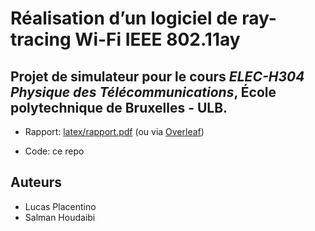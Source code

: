 # Réalisation d’un logiciel de ray-tracing Wi-Fi IEEE 802.11ay
## Projet de simulateur pour le cours _ELEC-H304 Physique des Télécommunications_, École polytechnique de Bruxelles - ULB.

- Rapport: [latex/rapport.pdf](./latex/rapport.pdf) (ou via [Overleaf](https://www.overleaf.com/read/vtwgdykmyfpp#31a346))

- Code: ce repo

## Auteurs
- Lucas Placentino
- Salman Houdaibi

